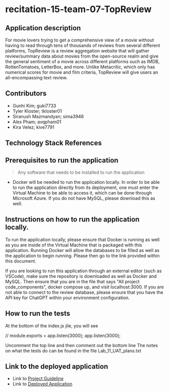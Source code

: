 # recitation-15-team-07-TopReview
## Application description
For movie lovers trying to get a comprehensive view of a movie without having to read through tens of thousands of reviews from several different platforms, TopReview is a review aggregation website that will gather review/summary data about movies from the open-source realm and give the general sentiment of a movie across different platforms such as IMDB, RottenTomatoes, LetterBox, and more. Unlike Metacritic, which only has numerical scores for movie and film criteria, TopReview will give users an all-encompassing text review.

## Contributors
- Gunhi Kim; guki7733 
- Tyler Kloster; tkloster01 
- Siranush Mazmandyan; sima3946 
- Alex Pham; avqpham01 
- Kira Velez; kive7791

## Technology Stack References

## Prerequisites to run the application
> Any software that needs to be installed to run the application
- Docker will be needed to run the application locally. In order to be able to run the application directly from its deployment,
one must enter the Virtual Machine to be able to access it, which can be done through Microsoft Azure. If you do not have MySQL, please download this as well. 

## Instructions on how to run the application locally.
To run the application locally, please ensure that Docker is running as well as you are inside of the Virtual Machine that is packaged with this application. Running Docker will allow the databases to be filled as well as the application to begin running. Please then go to the link provided within this document. 

If you are looking to run this application through an external editor (such as VSCode), make sure the repository is downloaded as well as Docker and MySQL. Then ensure that you are in the file that says "All project code_components", docker compose up, and visit localhost:3000. If you are not able to connect to the review database, please ensure that you have the API key for ChatGPT within your environment configuration.

## How to run the tests
At the bottom of the index.js jile, you will see

// module.exports = app.listen(3000);
app.listen(3000);

Uncomment the top line and then comment out the bottom line
The notes on what the tests do can be found in the file Lab_11_UAT_plans.txt

## Link to the deployed application
- Link to [Project Guideline](./Milestone%20Submissions/Project%20Guideline.pdf)
- Link to [Deployed Application](http://recitation-015-team-07.eastus.cloudapp.azure.com:3000/)
